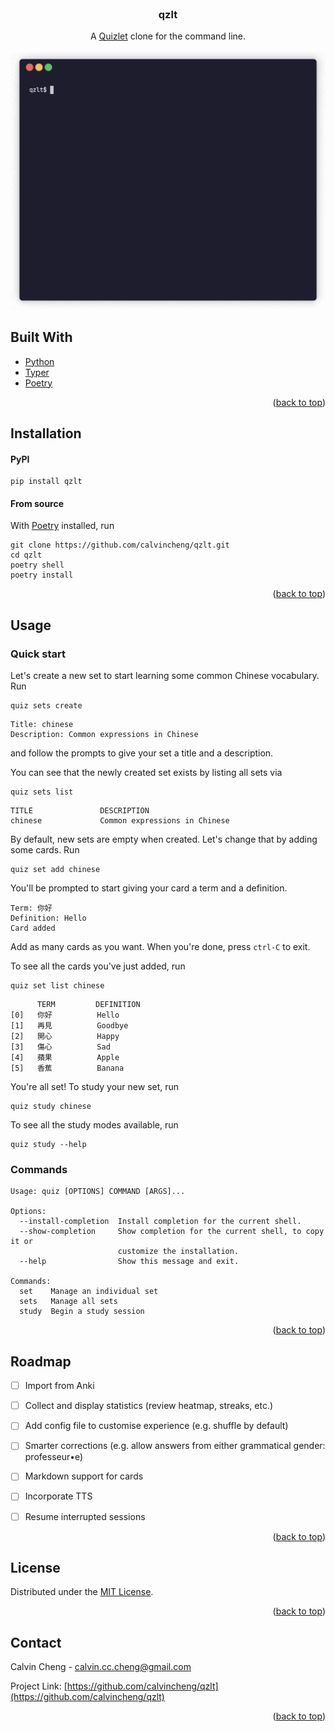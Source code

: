 <div id="top"></div>



<br />
<div align="center">
  <h3 align="center">qzlt</h3>
  <p align="center">
    A <a href="https://quizlet.com">Quizlet</a> clone for the command line.
  </p>
  <img src="docs/screenshot.gif" alt="Screenshot" width="580" />
</div>



## Built With

* [Python](https://www.python.org/)
* [Typer](https://typer.tiangolo.com/)
* [Poetry](https://python-poetry.org/)

<p align="right">(<a href="#top">back to top</a>)</p>



## Installation

#### PyPI

```
pip install qzlt
```

#### From source

With [Poetry](https://python-poetry.org) installed, run
```
git clone https://github.com/calvincheng/qzlt.git
cd qzlt
poetry shell
poetry install
```

<p align="right">(<a href="#top">back to top</a>)</p>



## Usage

### Quick start

Let's create a new set to start learning some common Chinese vocabulary. Run
```
quiz sets create
```
```
Title: chinese
Description: Common expressions in Chinese
```
and follow the prompts to give your set a title and a description.

You can see that the newly created set exists by listing all sets via
```
quiz sets list
```
```
TITLE               DESCRIPTION
chinese             Common expressions in Chinese
```

By default, new sets are empty when created. Let's change that by adding some cards. Run
```
quiz set add chinese
```

You'll be prompted to start giving your card a term and a definition.
```
Term: 你好
Definition: Hello
Card added
```

Add as many cards as you want. When you're done, press `ctrl-C` to exit.

To see all the cards you've just added, run
```
quiz set list chinese
```
```
      TERM         DEFINITION
[0]   你好          Hello
[1]   再見          Goodbye
[2]   開心          Happy
[3]   傷心          Sad
[4]   蘋果          Apple
[5]   香蕉          Banana
```

You're all set! To study your new set, run
```
quiz study chinese
```

To see all the study modes available, run
```
quiz study --help
```

### Commands

```
Usage: quiz [OPTIONS] COMMAND [ARGS]...

Options:
  --install-completion  Install completion for the current shell.
  --show-completion     Show completion for the current shell, to copy it or
                        customize the installation.
  --help                Show this message and exit.

Commands:
  set    Manage an individual set
  sets   Manage all sets
  study  Begin a study session
```

<p align="right">(<a href="#top">back to top</a>)</p>



## Roadmap

- [ ] Import from Anki
- [ ] Collect and display statistics (review heatmap, streaks, etc.)
- [ ] Add config file to customise experience (e.g. shuffle by default)
- [ ] Smarter corrections (e.g. allow answers from either grammatical gender: professeur•e)
- [ ] Markdown support for cards
- [ ] Incorporate TTS
- [ ] Resume interrupted sessions


<p align="right">(<a href="#top">back to top</a>)</p>



## License

Distributed under the [MIT License](https://github.com/calvincheng/qzlt/blob/master/LICENSE.txt).

<p align="right">(<a href="#top">back to top</a>)</p>



## Contact

Calvin Cheng - calvin.cc.cheng@gmail.com

Project Link: [https://github.com/calvincheng/qzlt](https://github.com/calvincheng/qzlt)

<p align="right">(<a href="#top">back to top</a>)</p>

